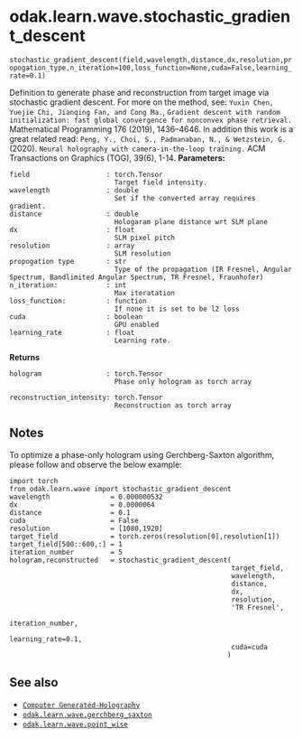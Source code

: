 # odak.learn.wave.stochastic_gradient_descent

`stochastic_gradient_descent(field,wavelength,distance,dx,resolution,propogation_type,n_iteration=100,loss_function=None,cuda=False,learning_rate=0.1)`

Definition to generate phase and reconstruction from target image via stochastic gradient descent.
For more on the method, see: `Yuxin Chen, Yuejie Chi, Jianqing Fan, and Cong Ma.`, `Gradient descent with random initialization: fast global convergence for nonconvex phase retrieval.` Mathematical Programming 176 (2019), 1436–4646.
In addition this work is a great related read: `Peng, Y., Choi, S., Padmanaban, N., & Wetzstein, G.` (2020). `Neural holography with camera-in-the-loop training.` ACM Transactions on Graphics (TOG), 39(6), 1-14.
**Parameters:**

    field                   : torch.Tensor
                              Target field intensity.
    wavelength              : double
                              Set if the converted array requires gradient.
    distance                : double
                              Hologaram plane distance wrt SLM plane
    dx                      : float
                              SLM pixel pitch
    resolution              : array
                              SLM resolution
    propogation type        : str
                              Type of the propagation (IR Fresnel, Angular Spectrum, Bandlimited Angular Spectrum, TR Fresnel, Fraunhofer)
    n_iteration:            : int
                              Max iteratation 
    loss_function:          : function
                              If none it is set to be l2 loss
    cuda                    : boolean
                              GPU enabled
    learning_rate           : float
                              Learning rate.

                       
**Returns**

    hologram                : torch.Tensor
                              Phase only hologram as torch array

    reconstruction_intensity: torch.Tensor
                              Reconstruction as torch array

## Notes

To optimize a phase-only hologram using Gerchberg-Saxton algorithm, please follow and observe the below example:

```
import torch
from odak.learn.wave import stochastic_gradient_descent
wavelength               = 0.000000532
dx                       = 0.0000064
distance                 = 0.1
cuda                     = False
resolution               = [1080,1920]
target_field             = torch.zeros(resolution[0],resolution[1])
target_field[500::600,:] = 1
iteration_number         = 5
hologram,reconstructed   = stochastic_gradient_descent(
                                                       target_field,
                                                       wavelength,
                                                       distance,
                                                       dx,
                                                       resolution,
                                                       'TR Fresnel',
                                                       iteration_number,
                                                       learning_rate=0.1,
                                                       cuda=cuda
                                                      )
```

## See also

* [`Computer Generated-Holography`](../../../cgh.md)
* [`odak.learn.wave.gerchberg_saxton`](gerchberg_saxton.md)
* [`odak.learn.wave.point_wise`](point_wise.md)
